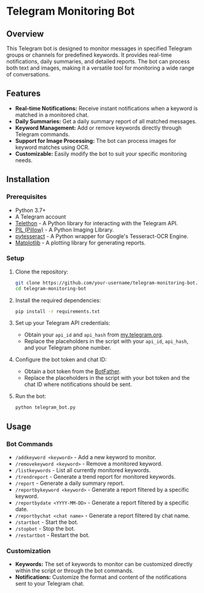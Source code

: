 # Telegram Monitoring Bot

## Overview

This Telegram bot is designed to monitor messages in specified Telegram groups or channels for predefined keywords. It provides real-time notifications, daily summaries, and detailed reports. The bot can process both text and images, making it a versatile tool for monitoring a wide range of conversations.

## Features

- **Real-time Notifications:** Receive instant notifications when a keyword is matched in a monitored chat.
- **Daily Summaries:** Get a daily summary report of all matched messages.
- **Keyword Management:** Add or remove keywords directly through Telegram commands.
- **Support for Image Processing:** The bot can process images for keyword matches using OCR.
- **Customizable:** Easily modify the bot to suit your specific monitoring needs.

## Installation

### Prerequisites

- Python 3.7+
- A Telegram account
- [Telethon](https://docs.telethon.dev/en/stable/) - A Python library for interacting with the Telegram API.
- [PIL (Pillow)](https://pillow.readthedocs.io/en/stable/) - A Python Imaging Library.
- [pytesseract](https://pypi.org/project/pytesseract/) - A Python wrapper for Google's Tesseract-OCR Engine.
- [Matplotlib](https://matplotlib.org/) - A plotting library for generating reports.

### Setup

1. Clone the repository:
    ```bash
    git clone https://github.com/your-username/telegram-monitoring-bot.git
    cd telegram-monitoring-bot
    ```

2. Install the required dependencies:
    ```bash
    pip install -r requirements.txt
    ```

3. Set up your Telegram API credentials:
   - Obtain your `api_id` and `api_hash` from [my.telegram.org](https://my.telegram.org).
   - Replace the placeholders in the script with your `api_id`, `api_hash`, and your Telegram phone number.

4. Configure the bot token and chat ID:
   - Obtain a bot token from the [BotFather](https://core.telegram.org/bots#botfather).
   - Replace the placeholders in the script with your bot token and the chat ID where notifications should be sent.

5. Run the bot:
    ```bash
    python telegram_bot.py
    ```

## Usage

### Bot Commands

- `/addkeyword <keyword>` - Add a new keyword to monitor.
- `/removekeyword <keyword>` - Remove a monitored keyword.
- `/listkeywords` - List all currently monitored keywords.
- `/trendreport` - Generate a trend report for monitored keywords.
- `/report` - Generate a daily summary report.
- `/reportbykeyword <keyword>` - Generate a report filtered by a specific keyword.
- `/reportbydate <YYYY-MM-DD>` - Generate a report filtered by a specific date.
- `/reportbychat <chat name>` - Generate a report filtered by chat name.
- `/startbot` - Start the bot.
- `/stopbot` - Stop the bot.
- `/restartbot` - Restart the bot.

### Customization

- **Keywords:** The set of keywords to monitor can be customized directly within the script or through the bot commands.
- **Notifications:** Customize the format and content of the notifications sent to your Telegram chat.
